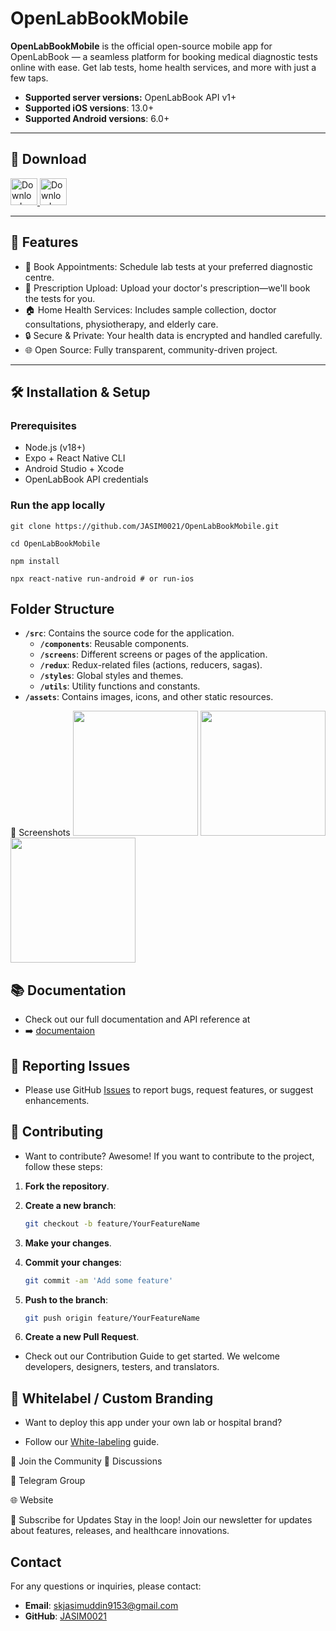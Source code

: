 # OpenLabBookMobile

**OpenLabBookMobile** is the official open-source mobile app for OpenLabBook — a seamless platform for booking medical diagnostic tests online with ease. Get lab tests, home health services, and more with just a few taps.

- **Supported server versions:** OpenLabBook API v1+
- **Supported iOS versions**: 13.0+
- **Supported Android versions**: 6.0+

---

## 📲 Download

<a href="https://play.google.com/store/apps/details?id=com.openlabbook.mobile">
  <img alt="Download on Google Play" src="https://play.google.com/intl/en_us/badges/images/badge_new.png" height=43>
</a>
<a href="https://apps.apple.com/app/id0000000000">
  <img alt="Download on App Store" src="https://user-images.githubusercontent.com/7317008/43209852-4ca39622-904b-11e8-8ce1-cdc3aee76ae9.png" height=43>
</a>

---

## 🚀 Features

- 📅 Book Appointments: Schedule lab tests at your preferred diagnostic centre.
- 💊 Prescription Upload: Upload your doctor's prescription—we'll book the tests for you.
- 🏠 Home Health Services: Includes sample collection, doctor consultations, physiotherapy, and elderly care.
- 🔒 Secure & Private: Your health data is encrypted and handled carefully.
- 🌐 Open Source: Fully transparent, community-driven project.

---

## 🛠 Installation & Setup

### Prerequisites

- Node.js (v18+)
- Expo + React Native CLI
- Android Studio + Xcode
- OpenLabBook API credentials

### Run the app locally

```curl
git clone https://github.com/JASIM0021/OpenLabBookMobile.git
```

```curl
cd OpenLabBookMobile
```

```curl
npm install
```

```curl
npx react-native run-android # or run-ios
```

## Folder Structure

- **`/src`**: Contains the source code for the application.
  - **`/components`**: Reusable components.
  - **`/screens`**: Different screens or pages of the application.
  - **`/redux`**: Redux-related files (actions, reducers, sagas).
  - **`/styles`**: Global styles and themes.
  - **`/utils`**: Utility functions and constants.
- **`/assets`**: Contains images, icons, and other static resources.

📸 Screenshots
<img src="assets/screens/home.png" width="200" />
<img src="assets/screens/booking.png" width="200" />
<img src="assets/screens/upload.png" width="200" />

## 📚 Documentation

- Check out our full documentation and API reference at
- ➡️ [documentaion](https://github.com/JASIM0021/OpenLabBookMobile/doc)

## 🐛 Reporting Issues

- Please use GitHub [Issues](<[url](https://github.com/JASIM0021/OpenLabBookMobile/issues)>) to report bugs, request features, or suggest enhancements.

## 🤝 Contributing

- Want to contribute? Awesome!
  If you want to contribute to the project, follow these steps:

1. **Fork the repository**.
2. **Create a new branch**:

   ```bash
   git checkout -b feature/YourFeatureName
   ```

3. **Make your changes**.
4. **Commit your changes**:

   ```bash
   git commit -am 'Add some feature'
   ```

5. **Push to the branch**:

   ```bash
   git push origin feature/YourFeatureName
   ```

6. **Create a new Pull Request**.

- Check out our Contribution Guide to get started. We welcome developers, designers, testers, and translators.

## 🧪 Whitelabel / Custom Branding

- Want to deploy this app under your own lab or hospital brand?

- Follow our [White-labeling](https://github.com/JASIM0021/OpenLabBookMobile/white-label.md) guide.

💬 Join the Community
📣 Discussions

💬 Telegram Group

🌐 Website

📰 Subscribe for Updates
Stay in the loop! Join our newsletter for updates about features, releases, and healthcare innovations.

## Contact

For any questions or inquiries, please contact:

- **Email**: skjasimuddin9153@gmail.com
- **GitHub**: [JASIM0021](https://github.com/jasim0021)
